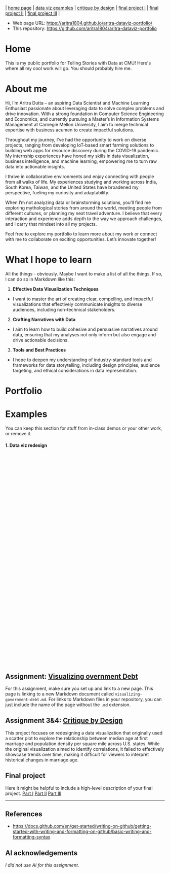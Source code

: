 | [home page](https://aritra1804.github.io/aritra-dataviz-portfolio/) | [data viz examples](dataviz-examples) | [critique by design](critique-by-design) | [final project I](final-project-part-one) | [final project II](final-project-part-two) | [final project III](final-project-part-three) |

- Web page URL: https://aritra1804.github.io/aritra-dataviz-portfolio/
- This repository: https://github.com/aritra1804/aritra-dataviz-portfolio

# Home
This is my public portfolio for Telling Stories with Data at CMU!  Here's where all my cool work will go.  You should probably hire me. 

# About me
Hi, I’m Aritra Dutta – an aspiring Data Scientist and Machine Learning Enthusiast passionate about leveraging data to solve complex problems and drive innovation. With a strong foundation in Computer Science Engineering and Economics, and currently pursuing a Master’s in Information Systems Management at Carnegie Mellon University, I aim to merge technical expertise with business acumen to create impactful solutions.

Throughout my journey, I’ve had the opportunity to work on diverse projects, ranging from developing IoT-based smart farming solutions to building web apps for resource discovery during the COVID-19 pandemic. My internship experiences have honed my skills in data visualization, business intelligence, and machine learning, empowering me to turn raw data into actionable insights.

I thrive in collaborative environments and enjoy connecting with people from all walks of life. My experiences studying and working across India, South Korea, Taiwan, and the United States have broadened my perspective, fueling my curiosity and adaptability.

When I’m not analyzing data or brainstorming solutions, you’ll find me exploring mythological stories from around the world, meeting people from different cultures, or planning my next travel adventure. I believe that every interaction and experience adds depth to the way we approach challenges, and I carry that mindset into all my projects.

Feel free to explore my portfolio to learn more about my work or connect with me to collaborate on exciting opportunities. Let’s innovate together!

# What I hope to learn
All the things - obviously. Maybe I want to make a list of all the things.  If so, I can do so in Markdown like this: 

1. **Effective Data Visualization Techniques**
- I want to master the art of creating clear, compelling, and impactful visualizations that effectively communicate insights to diverse audiences, including non-technical stakeholders.

2. **Crafting Narratives with Data**
- I aim to learn how to build cohesive and persuasive narratives around data, ensuring that my analyses not only inform but also engage and drive actionable decisions.

3. **Tools and Best Practices**
- I hope to deepen my understanding of industry-standard tools and frameworks for data storytelling, including design principles, audience targeting, and ethical considerations in data representation.


# Portfolio

# Examples
You can keep this section for stuff from in-class demos or your other work, or remove it. 
#### 1. Data viz redesign
<div style="min-height:660px" id="datawrapper-vis-M9WpL"><img src="https://datawrapper.dwcdn.net/M9WpL/full.png" alt="" /></noscript></div> 


## Assignment: [Visualizing overnment Debt](visualizing-government-debt)
For this assignment, make sure you set up and link to a new page.  This page is linking to a new Markdown document called `visualizing-government-debt.md`.  For links to Markdown files in your repository, you can just include the name of the page without the `.md` extension. 

## Assignment 3&4: [Critique by Design](critique-by-design)
This project focuses on redesigning a data visualization that originally used a scatter plot to explore the relationship between median age at first marriage and population density per square mile across U.S. states. While the original visualization aimed to identify correlations, it failed to effectively showcase trends over time, making it difficult for viewers to interpret historical changes in marriage age.

## Final project
Here it might be helpful to include a high-level description of your final project. 
[Part I](final-project-part-one)
[Part II](final-project-part-two)
[Part III](final-project-part-three)

---


## References
- https://docs.github.com/en/get-started/writing-on-github/getting-started-with-writing-and-formatting-on-github/basic-writing-and-formatting-syntax 

## AI acknowledgements
_I did not use AI for this assignment._


